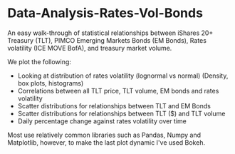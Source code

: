 # Data-Analysis-Rates-Vol-Bonds

An easy walk-through of statistical relationships between iShares 20+ Treasury (TLT), PIMCO Emerging Markets Bonds (EM Bonds), Rates volatility (ICE MOVE BofA),
and treasury market volume.

We plot the following:
- Looking at distribution of rates volatility (lognormal vs normal) (Density, box plots, histograms)
- Correlations between all TLT price, TLT volume, EM bonds and rates volatility
- Scatter distributions for relationships between TLT and EM Bonds
- Scatter distributions for relationships between TLT ($) and TLT volume
- Daily percentage change against rates volatility over time

Most use relatively common libraries such as Pandas, Numpy and Matplotlib, however, to make the last plot dynamic I've used Bokeh.
